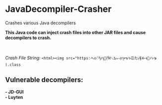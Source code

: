 # JavaDecompiler-Crasher
Crashes various Java decompilers

**This Java code can inject crash files into other JAR files and cause decompilers to crash.**

<br>

*Crash File String:* ```<html><img src="https:へᨧᯰ↉᧗᛹ṝἩ␅ᮌ⥖⦉᧗ᬡᔹ☲たᡕ⯉⮇➵ᵵ⮖ハ⸚⋟ ᛒ.class```

## Vulnerable decompilers:

**- JD-GUI**<br>
**- Luyten**

